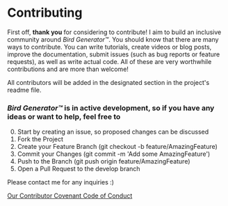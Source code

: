 # Contributing

First off, **thank you** for considering to contribute! I aim to build an
inclusive community around _Bird Generator™_. You should know that there
are many ways to contribute. You can write tutorials, create videos or blog posts,
improve the documentation, submit issues (such as bug reports or feature requests), as well as write actual code.
All of these are very worthwhile contributions and are more than welcome!

All contributors will be added in the designated section in the project's readme file.

### _Bird Generator™_ is in active development, so if you have any ideas or want to help, feel free to

0. Start by creating an issue, so proposed changes can be discussed
1. Fork the Project
2. Create your Feature Branch (git checkout -b feature/AmazingFeature)
3. Commit your Changes (git commit -m 'Add some AmazingFeature')
4. Push to the Branch (git push origin feature/AmazingFeature)
5. Open a Pull Request to the develop branch

Please contact me for any inquiries :)

[Our Contributor Covenant Code of Conduct](https://github.com/michaelkolesidis/bird-generator/blob/main/CODE_OF_CONDUCT.md)
